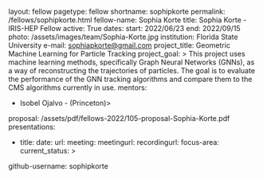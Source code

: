 layout: fellow
pagetype: fellow
shortname: sophipkorte
permalink: /fellows/sophipkorte.html
fellow-name: Sophia Korte
title: Sophia Korte - IRIS-HEP Fellow
active: True
dates:
  start: 2022/06/23
  end: 2022/09/15
photo: /assets/images/team/Sophia-Korte.jpg
institution: Florida State University
e-mail: sophiapkorte@gmail.com
project_title: Geometric Machine Learning for Particle Tracking
project_goal: >
    This project uses machine learning methods, specifically Graph Neural Networks (GNNs), as a way of reconstructing the trajectories of particles. The goal is to evaluate the performance of the GNN tracking algorithms and compare them to the CMS algorithms currently in use.
mentors:
  - Isobel Ojalvo - (Princeton)>

proposal: /assets/pdf/fellows-2022/105-proposal-Sophia-Korte.pdf
presentations:
  - title:
    date:
    url:
    meeting:
    meetingurl:
    recordingurl:
    focus-area:
current_status: >

github-username: sophipkorte
